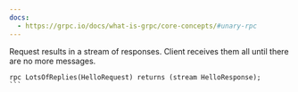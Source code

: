 ```yaml
---
docs:
  - https://grpc.io/docs/what-is-grpc/core-concepts/#unary-rpc
---
```

Request results in a stream of responses. 
Client receives them all until there are no more messages.

````protobuf
rpc LotsOfReplies(HelloRequest) returns (stream HelloResponse);
```